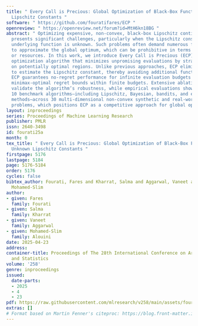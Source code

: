 ```yaml
---
title: " Every Call is Precious: Global Optimization of Black-Box Functions with Unknown
  Lipschitz Constants "
software: " https://github.com/fouratifares/ECP "
openreview: " https://openreview.net/forum?id=MtH6kn18BG "
abstract: " Optimizing expensive, non-convex, black-box Lipschitz continuous functions
  presents significant challenges, particularly when the Lipschitz constant of the
  underlying function is unknown. Such problems often demand numerous function evaluations
  to approximate the global optimum, which can be prohibitive in terms of time, energy,
  or resources. In this work, we introduce Every Call is Precious (ECP), a novel global
  optimization algorithm that minimizes unpromising evaluations by strategically focusing
  on potentially optimal regions. Unlike previous approaches, ECP eliminates the need
  to estimate the Lipschitz constant, thereby avoiding additional function evaluations.
  ECP guarantees no-regret performance for infinite evaluation budgets and achieves
  minimax-optimal regret bounds within finite budgets. Extensive ablation studies
  validate the algorithm’s robustness, while empirical evaluations show that ECP outperforms
  10 benchmark algorithms—including Lipschitz, Bayesian, bandits, and evolutionary
  methods—across 30 multi-dimensional non-convex synthetic and real-world optimization
  problems, which positions ECP as a competitive approach for global optimization. "
layout: inproceedings
series: Proceedings of Machine Learning Research
publisher: PMLR
issn: 2640-3498
id: fourati25a
month: 0
tex_title: " Every Call is Precious: Global Optimization of Black-Box Functions with
  Unknown Lipschitz Constants "
firstpage: 5176
lastpage: 5184
page: 5176-5184
order: 5176
cycles: false
bibtex_author: Fourati, Fares and Kharrat, Salma and Aggarwal, Vaneet and Alouini,
  Mohamed-Slim
author:
- given: Fares
  family: Fourati
- given: Salma
  family: Kharrat
- given: Vaneet
  family: Aggarwal
- given: Mohamed-Slim
  family: Alouini
date: 2025-04-23
address:
container-title: Proceedings of The 28th International Conference on Artificial Intelligence
  and Statistics
volume: '258'
genre: inproceedings
issued:
  date-parts:
  - 2025
  - 4
  - 23
pdf: https://raw.githubusercontent.com/mlresearch/v258/main/assets/fourati25a/fourati25a.pdf
extras: []
# Format based on Martin Fenner's citeproc: https://blog.front-matter.io/posts/citeproc-yaml-for-bibliographies/
---
```

